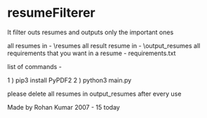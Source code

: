 # resumeFilterer
It filter outs resumes and outputs only the important ones

all resumes in - \resumes
all result resume in - \output_resumes
all requirements that you want in a resume - requirements.txt

list of commands -

1 ) pip3 install PyPDF2
2 ) python3 main.py


please delete all resumes in output_resumes after every use

Made by Rohan Kumar
2007 - 15 today
